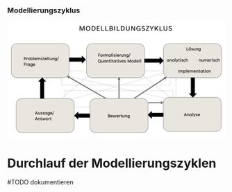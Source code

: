 ### Modellierungszyklus
![Modellbildungszyklus](modellbildungszyklus.png)

# Durchlauf der Modellierungszyklen

#TODO dokumentieren
